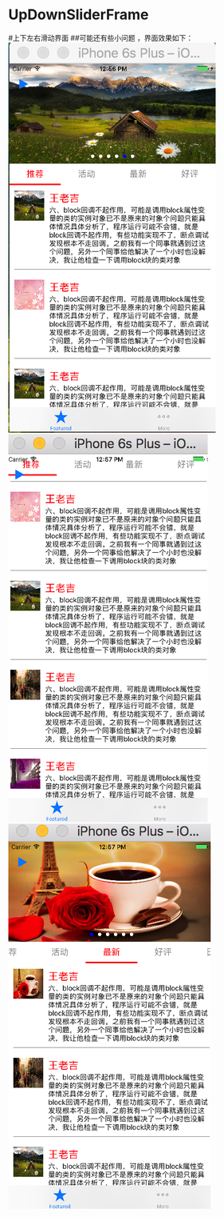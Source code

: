 # UpDownSliderFrame
#上下左右滑动界面
##可能还有些小问题 ，界面效果如下：
![image](https://github.com/chengliuAres/UpDownSliderFrame/blob/master/img/屏幕快照1.png)  
![image](https://github.com/chengliuAres/UpDownSliderFrame/blob/master/img/屏幕快照2.png)  
![image](https://github.com/chengliuAres/UpDownSliderFrame/blob/master/img/屏幕快照3.png)  
